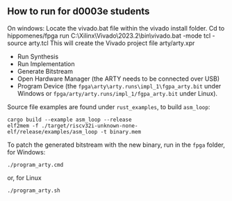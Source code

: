 ## How to run for d0003e students
On windows:
Locate the vivado.bat file within the vivado install folder.
Cd to hippomenes/fpga
run C:\Xilinx\Vivado\2023.2\bin\vivado.bat -mode tcl -source arty.tcl
This will create the Vivado project file arty/arty.xpr

- Run Synthesis
- Run Implementation
- Generate Bitstream
- Open Hardware Manager (the ARTY needs to be connected over USB)
- Program Device (the `fpga\arty\arty.runs\impl_1\fgpa_arty.bit` under Windows or `fpga/arty/arty.runs/impl_1/fgpa_arty.bit` under Linux).

Source file examples are found under `rust_examples`, to build `asm_loop`:

```shell
cargo build --example asm_loop --release
elf2mem -f ./target/riscv32i-unknown-none-elf/release/examples/asm_loop -t binary.mem
```

To patch the generated bitstream with the new binary, run in the `fpga` folder, for Windows:

```shell
./program_arty.cmd
```

or, for Linux

```shell
./program_arty.sh
```
